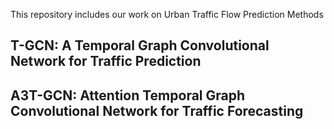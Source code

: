 This repository includes our work on Urban Traffic Flow Prediction Methods
## T-GCN: A Temporal Graph Convolutional Network for Traffic Prediction
## A3T-GCN: Attention Temporal Graph Convolutional Network for Traffic Forecasting
